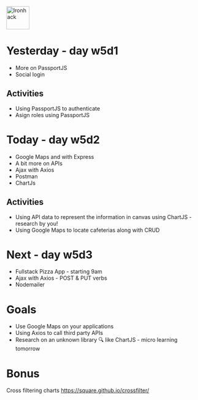 <img src="https://raw.githubusercontent.com/webmad1019-1/w1d3-advanced-selectors-positioning-full-layout/master/img/ironhack.svg?sanitize=true" alt="Ironhack" width="60"/>

# Yesterday - day w5d1

- More on PassportJS
- Social login

## Activities

- Using PassportJS to authenticate
- Asign roles using PassportJS

# Today - day w5d2

- Google Maps and with Express
- A bit more on APIs
- Ajax with Axios
- Postman
- ChartJs

## Activities

- Using API data to represent the information in canvas using ChartJS - research by you!
- Using Google Maps to locate cafeterias along with CRUD

# Next - day w5d3

- Fullstack Pizza App - starting 9am
- Ajax with Axios - POST & PUT verbs
- Nodemailer

# Goals

- Use Google Maps on your applications
- Using Axios to call third party APIs
- Research on an unknown library 🔍 like ChartJS - micro learning tomorrow

# Bonus

Cross filtering charts https://square.github.io/crossfilter/
